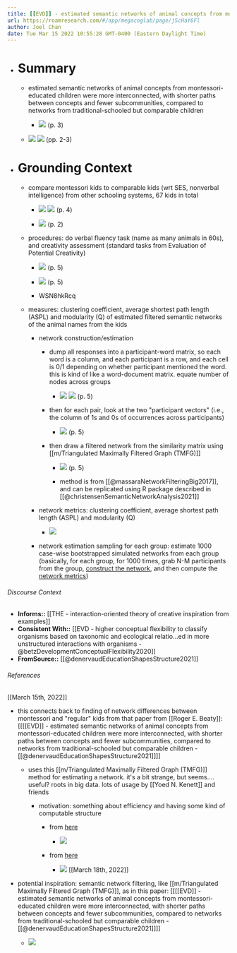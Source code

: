 ```yaml
---
title: [[EVD]] - estimated semantic networks of animal concepts from montessori-educated children were more interconnected, with shorter paths between concepts and fewer subcommunities, compared to networks from traditional-schooled but comparable children - [[@denervaudEducationShapesStructure2021]]
url: https://roamresearch.com/#/app/megacoglab/page/jScHaY6Fl
author: Joel Chan
date: Tue Mar 15 2022 10:55:28 GMT-0400 (Eastern Daylight Time)
---
```


- # Summary

    - estimated semantic networks of animal concepts from montessori-educated children were more interconnected, with shorter paths between concepts and fewer subcommunities, compared to networks from traditional-schooled but comparable children

        - ![](https://firebasestorage.googleapis.com/v0/b/firescript-577a2.appspot.com/o/imgs%2Fapp%2Fmegacoglab%2F7aHUer0evF.png?alt=media&token=cf1ba046-bf98-4277-ab1f-99363dd9f278) (p. 3)

    - ![](https://firebasestorage.googleapis.com/v0/b/firescript-577a2.appspot.com/o/imgs%2Fapp%2Fmegacoglab%2FAZen14iS-z.png?alt=media&token=dabe714b-1fb9-464e-b312-986ecacecb7b)
![](https://firebasestorage.googleapis.com/v0/b/firescript-577a2.appspot.com/o/imgs%2Fapp%2Fmegacoglab%2F4ogsqIPX-L.png?alt=media&token=9fa732ba-1fb2-4a01-8687-f5fbfee4ee07) (pp. 2-3)
- # Grounding Context

    - compare montessori kids to comparable kids (wrt SES, nonverbal intelligence) from other schooling systems, 67 kids in total

        - ![](https://firebasestorage.googleapis.com/v0/b/firescript-577a2.appspot.com/o/imgs%2Fapp%2Fmegacoglab%2FrycDCyaRtc.png?alt=media&token=445952fa-ab39-4e1d-a73d-c69bcead5233) 
![](https://firebasestorage.googleapis.com/v0/b/firescript-577a2.appspot.com/o/imgs%2Fapp%2Fmegacoglab%2FKwSV1sEwC_.png?alt=media&token=ab464c01-2a06-4666-8096-791b9b21324c)
(p. 4)

        - ![](https://firebasestorage.googleapis.com/v0/b/firescript-577a2.appspot.com/o/imgs%2Fapp%2Fmegacoglab%2FzboND2S8yj.png?alt=media&token=39ce2fe6-cb89-457f-9497-2231e700e1c9) (p. 2)

    - procedures: do verbal fluency task (name as many animals in 60s), and creativity assessment (standard tasks from Evaluation of Potential Creativity)

        - ![](https://firebasestorage.googleapis.com/v0/b/firescript-577a2.appspot.com/o/imgs%2Fapp%2Fmegacoglab%2FN0IkB6RHUK.png?alt=media&token=923be4ff-bb03-42b4-b72e-ab0dc7c93e39) (p. 5)

        - ![](https://firebasestorage.googleapis.com/v0/b/firescript-577a2.appspot.com/o/imgs%2Fapp%2Fmegacoglab%2FDnE4cskRkd.png?alt=media&token=22263a5d-7b20-4e30-9c1f-91477edb7892) (p. 5)

        - WSN8hkRcq

    - measures: clustering coefficient, average shortest path length (ASPL) and modularity (Q) of estimated filtered semantic networks of the animal names from the kids

        - network construction/estimation

            - dump all responses into a participant-word matrix, so each word is a column, and each participant is a row, and each cell is 0/1 depending on whether participant mentioned the word. this is kind of like a word-document matrix. equate number of nodes across groups

                - ![](https://firebasestorage.googleapis.com/v0/b/firescript-577a2.appspot.com/o/imgs%2Fapp%2Fmegacoglab%2F0oToYzqv9m.png?alt=media&token=13a38aa2-7bcf-4437-80ee-6d17b7847fe4)
![](https://firebasestorage.googleapis.com/v0/b/firescript-577a2.appspot.com/o/imgs%2Fapp%2Fmegacoglab%2FVVRiPfyuXv.png?alt=media&token=b5e316f7-ed9d-4b56-8325-916407d9a691) (p. 5)

            - then for each pair, look at the two "participant vectors" (i.e., the column of 1s and 0s of occurrences across participants)

                - ![](https://firebasestorage.googleapis.com/v0/b/firescript-577a2.appspot.com/o/imgs%2Fapp%2Fmegacoglab%2FsZwDPGqwwj.png?alt=media&token=b1945d69-2503-44a6-8312-50be0384ebf7) (p. 5)

            - then draw a filtered network from the similarity matrix using [[m/Triangulated Maximally Filtered Graph (TMFG)]]

                - ![](https://firebasestorage.googleapis.com/v0/b/firescript-577a2.appspot.com/o/imgs%2Fapp%2Fmegacoglab%2FAjRpsnRRvW.png?alt=media&token=c04e35a2-f0aa-4356-99a6-39d29c03a0a1) (p. 5)

                - method is from [[@massaraNetworkFilteringBig2017]], and can be replicated using R package described in [[@christensenSemanticNetworkAnalysis2021]]

        - network metrics: clustering coefficient, average shortest path length (ASPL) and modularity (Q)

            - ![](https://firebasestorage.googleapis.com/v0/b/firescript-577a2.appspot.com/o/imgs%2Fapp%2Fmegacoglab%2Fk3I3R5wz7m.png?alt=media&token=23dc3f85-456e-46f0-b403-c57ccc02b58f)

        - network estimation sampling for each group: estimate 1000 case-wise bootstrapped simulated networks from each group (basically, for each group, for 1000 times, grab N-M participants from the group, [construct the network](((E5BAJ-R3Q))), and then compute the [network metrics](((Z37PYNsQe))))

###### Discourse Context

- **Informs::** [[THE - interaction-oriented theory of creative inspiration from examples]]
- **Consistent With::** [[EVD - higher conceptual flexibility to classify organisms based on taxonomic and ecological relatio...ed in more unstructured interactions with organisms - @betzDevelopmentConceptualFlexibility2020]]
- **FromSource::** [[@denervaudEducationShapesStructure2021]]

###### References

[[March 15th, 2022]]

- this connects back to finding of network differences between montessori and "regular" kids from that paper from [[Roger E. Beaty]]: [[[[EVD]] - estimated semantic networks of animal concepts from montessori-educated children were more interconnected, with shorter paths between concepts and fewer subcommunities, compared to networks from traditional-schooled but comparable children - [[@denervaudEducationShapesStructure2021]]]]

    - uses this [[m/Triangulated Maximally Filtered Graph (TMFG)]] method for estimating a network. it's a bit strange, but seems.... useful? roots in big data. lots of usage by [[Yoed N. Kenett]] and friends

        - motivation: something about efficiency and having some kind of computable structure

            - from [here](https://link.springer.com/article/10.3758/s13428-018-1032-9)

                - ![](https://firebasestorage.googleapis.com/v0/b/firescript-577a2.appspot.com/o/imgs%2Fapp%2Fmegacoglab%2FS9htkrUjpQ.png?alt=media&token=3c08566a-f7f4-483a-96c1-0e9d1284a761)

            - from [here](https://journals.sagepub.com/doi/10.1002/per.2157)

                - ![](https://firebasestorage.googleapis.com/v0/b/firescript-577a2.appspot.com/o/imgs%2Fapp%2Fmegacoglab%2FTktx1l4kEY.png?alt=media&token=c64bfbfc-11c0-44a1-9823-5419401c83dc)
[[March 18th, 2022]]

- potential inspiration: semantic network filtering, like [[m/Triangulated Maximally Filtered Graph (TMFG)]], as in this paper: [[[[EVD]] - estimated semantic networks of animal concepts from montessori-educated children were more interconnected, with shorter paths between concepts and fewer subcommunities, compared to networks from traditional-schooled but comparable children - [[@denervaudEducationShapesStructure2021]]]]

    - ![](https://firebasestorage.googleapis.com/v0/b/firescript-577a2.appspot.com/o/imgs%2Fapp%2Fmegacoglab%2Fqte9wyd3eM.png?alt=media&token=1896fba5-8ae9-4299-a35f-48f1b9bb3d5b)
